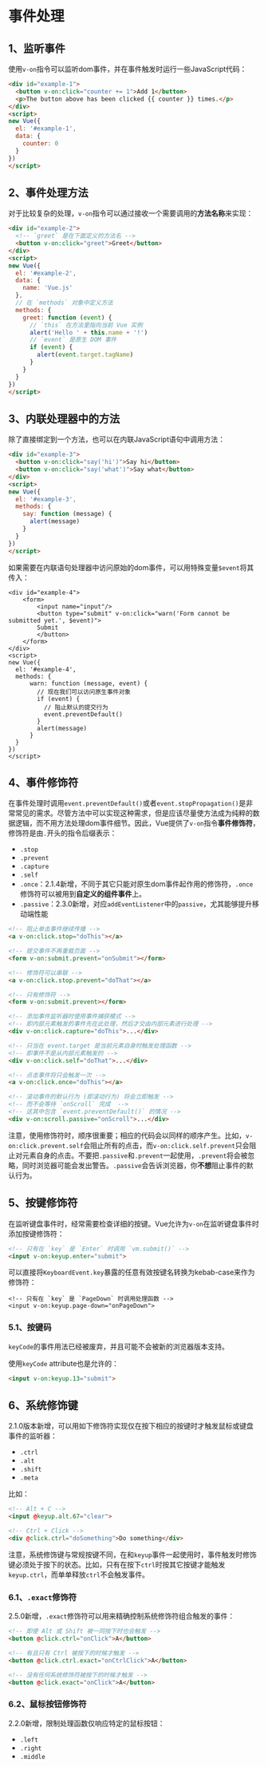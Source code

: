 # 事件处理

## 1、监听事件

使用`v-on`指令可以监听dom事件，并在事件触发时运行一些JavaScript代码：

```html
<div id="example-1">
  <button v-on:click="counter += 1">Add 1</button>
  <p>The button above has been clicked {{ counter }} times.</p>
</div>
<script>
new Vue({
  el: '#example-1',
  data: {
    counter: 0
  }
})
</script>
```

## 2、事件处理方法

对于比较复杂的处理，`v-on`指令可以通过接收一个需要调用的**方法名称**来实现：

```html
<div id="example-2">
  <!-- `greet` 是在下面定义的方法名 -->
  <button v-on:click="greet">Greet</button>
</div>
<script>
new Vue({
  el: '#example-2',
  data: {
    name: 'Vue.js'
  },
  // 在 `methods` 对象中定义方法
  methods: {
    greet: function (event) {
      // `this` 在方法里指向当前 Vue 实例
      alert('Hello ' + this.name + '!')
      // `event` 是原生 DOM 事件
      if (event) {
        alert(event.target.tagName)
      }
    }
  }
})
</script>
```

## 3、内联处理器中的方法

除了直接绑定到一个方法，也可以在内联JavaScript语句中调用方法：

```html
<div id="example-3">
  <button v-on:click="say('hi')">Say hi</button>
  <button v-on:click="say('what')">Say what</button>
</div>
<script>
new Vue({
  el: '#example-3',
  methods: {
    say: function (message) {
      alert(message)
    }
  }
})
</script>
```

如果需要在内联语句处理器中访问原始的dom事件，可以用特殊变量`$event`将其传入：

```
<div id="example-4">
	<form>
		<input name="input"/>
		<button type="submit" v-on:click="warn('Form cannot be submitted yet.', $event)">
  		Submit
		</button>
	</form>
</div>
<script>
new Vue({
  el: '#example-4',
  methods: {
	  warn: function (message, event) {
		// 现在我们可以访问原生事件对象
		if (event) {
		  // 阻止默认的提交行为
		  event.preventDefault()
		}
		alert(message)
	  }
  }
})
</script>
```

## 4、事件修饰符

在事件处理时调用`event.preventDefault()`或者`event.stopPropagation()`是非常常见的需求。尽管方法中可以实现这种需求，但是应该尽量使方法成为纯粹的数据逻辑，而不用方法处理dom事件细节。因此，Vue提供了`v-on`指令**事件修饰符**，修饰符是由`.`开头的指令后缀表示：

- `.stop`
- `.prevent`
- `.capture`
- `.self`
- `.once`：2.1.4新增，不同于其它只能对原生dom事件起作用的修饰符，`.once`修饰符可以被用到**自定义的组件事件**上。
- `.passive`：2.3.0新增，对应`addEventListener`中的`passive`，尤其能够提升移动端性能

```html
<!-- 阻止单击事件继续传播 -->
<a v-on:click.stop="doThis"></a>

<!-- 提交事件不再重载页面 -->
<form v-on:submit.prevent="onSubmit"></form>

<!-- 修饰符可以串联 -->
<a v-on:click.stop.prevent="doThat"></a>

<!-- 只有修饰符 -->
<form v-on:submit.prevent></form>

<!-- 添加事件监听器时使用事件捕获模式 -->
<!-- 即内部元素触发的事件先在此处理，然后才交由内部元素进行处理 -->
<div v-on:click.capture="doThis">...</div>

<!-- 只当在 event.target 是当前元素自身时触发处理函数 -->
<!-- 即事件不是从内部元素触发的 -->
<div v-on:click.self="doThat">...</div>

<!-- 点击事件将只会触发一次 -->
<a v-on:click.once="doThis"></a>

<!-- 滚动事件的默认行为 (即滚动行为) 将会立即触发 -->
<!-- 而不会等待 `onScroll` 完成  -->
<!-- 这其中包含 `event.preventDefault()` 的情况 -->
<div v-on:scroll.passive="onScroll">...</div>
```

注意，使用修饰符时，顺序很重要；相应的代码会以同样的顺序产生。比如，`v-on:click.prevent.self`会阻止所有的点击，而`v-on:click.self.prevent`只会阻止对元素自身的点击。不要把`.passive`和`.prevent`一起使用，`.prevent`将会被忽略，同时浏览器可能会发出警告。`.passive`会告诉浏览器，你**不想**阻止事件的默认行为。

## 5、按键修饰符

在监听键盘事件时，经常需要检查详细的按键。Vue允许为`v-on`在监听键盘事件时添加按键修饰符：

```html
<!-- 只有在 `key` 是 `Enter` 时调用 `vm.submit()` -->
<input v-on:keyup.enter="submit">
```

可以直接将`KeyboardEvent.key`暴露的任意有效按键名转换为kebab-case来作为修饰符：

```
<!-- 只有在 `key` 是 `PageDown` 时调用处理函数 -->
<input v-on:keyup.page-down="onPageDown">
```

### 5.1、按键码

`keyCode`的事件用法已经被废弃，并且可能不会被新的浏览器版本支持。

使用`keyCode` attribute也是允许的：

```html
<input v-on:keyup.13="submit">
```

## 6、系统修饰键

2.1.0版本新增，可以用如下修饰符实现仅在按下相应的按键时才触发鼠标或键盘事件的监听器：

- `.ctrl`
- `.alt`
- `.shift`
- `.meta`

比如：

```html
<!-- Alt + C -->
<input @keyup.alt.67="clear">

<!-- Ctrl + Click -->
<div @click.ctrl="doSomething">Do something</div>
```

注意，系统修饰键与常规按键不同，在和`keyup`事件一起使用时，事件触发时修饰键必须处于按下的状态。比如，只有在按下`ctrl`时按其它按键才能触发`keyup.ctrl`，而单单释放`ctrl`不会触发事件。

### 6.1、`.exact`修饰符

2.5.0新增，`.exact`修饰符可以用来精确控制系统修饰符组合触发的事件：

```html
<!-- 即使 Alt 或 Shift 被一同按下时也会触发 -->
<button @click.ctrl="onClick">A</button>

<!-- 有且只有 Ctrl 被按下的时候才触发 -->
<button @click.ctrl.exact="onCtrlClick">A</button>

<!-- 没有任何系统修饰符被按下的时候才触发 -->
<button @click.exact="onClick">A</button>
```

### 6.2、鼠标按钮修饰符

2.2.0新增，限制处理函数仅响应特定的鼠标按钮：

- `.left`
- `.right`
- `.middle`

